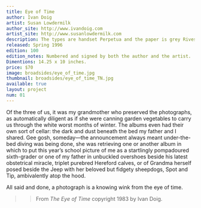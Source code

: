 ```yaml
---
title: Eye of Time
author: Ivan Doig
artist: Susan Lowdermilk
author_site: http://www.ivandoig.com
artist_site: http://www.susanlowdermilk.com
description: The types are handset Perpetua and the paper is grey Rives BFK. Both the type and the woodcut were printed on a Vandercook 219 proofing press.
released: Spring 1996
edition: 100
edition_notes: Numbered and signed by both the author and the artist.
Dimentions: 14.25 x 10 inches.
price: $70
image: broadsides/eye_of_time.jpg
thumbnail: broadsides/eye_of_time_TN.jpg
available: true
layout: project
num: 01
---
```


Of the three of us, it was my grandmother who preserved the photographs, as automatically diligent as if she were canning garden vegetables to carry us through the white worst months of winter. The albums even had their own sort of cellar: the dark and dust beneath the bed my father and I shared. Gee gosh, someday—the announcement always meant under-the-bed diving was being done, she was retrieving one or another album in which to put this year’s school picture of me as a startlingly pompadoured sixth-grader or one of my father in unbuckled overshoes beside his latest obstetrical miracle, triplet purebred Hereford calves, or of Grandma herself posed beside the Jeep with her beloved but fidgety sheepdogs, Spot and Tip, ambivalently atop the hood.

All said and done, a photograph is a knowing wink from the eye of time.

>> From *The Eye of Time* copyright 1983 by Ivan Doig.
